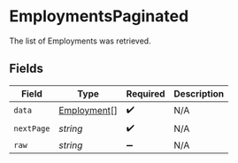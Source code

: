 # EmploymentsPaginated

The list of Employments was retrieved.


## Fields

| Field                                             | Type                                              | Required                                          | Description                                       |
| ------------------------------------------------- | ------------------------------------------------- | ------------------------------------------------- | ------------------------------------------------- |
| `data`                                            | [Employment](../../models/shared/employment.md)[] | :heavy_check_mark:                                | N/A                                               |
| `nextPage`                                        | *string*                                          | :heavy_check_mark:                                | N/A                                               |
| `raw`                                             | *string*                                          | :heavy_minus_sign:                                | N/A                                               |